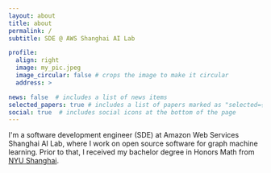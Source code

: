 ```yaml
---
layout: about
title: about
permalink: /
subtitle: SDE @ AWS Shanghai AI Lab

profile:
  align: right
  image: my_pic.jpeg
  image_circular: false # crops the image to make it circular
  address: >

news: false  # includes a list of news items
selected_papers: true # includes a list of papers marked as "selected={true}"
social: true  # includes social icons at the bottom of the page
---
```


I'm a software development engineer (SDE) at Amazon Web Services Shanghai AI Lab, where I work on open source software for graph machine learning. Prior to that, I received my bachelor degree in Honors Math from [NYU Shanghai](https://shanghai.nyu.edu/).
